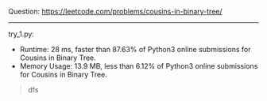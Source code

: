 Question: https://leetcode.com/problems/cousins-in-binary-tree/

---

try_1.py:
* Runtime: 28 ms, faster than 87.63% of Python3 online submissions for Cousins in Binary Tree.
* Memory Usage: 13.9 MB, less than 6.12% of Python3 online submissions for Cousins in Binary Tree.

> dfs
